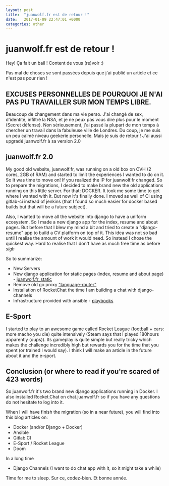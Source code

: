 ```yaml
---
layout: post
title:  "juanwolf.fr est de retour !"
date:   2017-01-09 22:47:01 +0000
categories: other
---
```


# juanwolf.fr est de retour !

Hey! Ça fait un bail ! Content de vous (re)voir :)

Pas mal de choses se sont passées depuis que j'ai publié un article et ce n'est pas pour rien !

## EXCUSES PERSONNELLES DE POURQUOI JE N'AI PAS PU TRAVAILLER SUR MON TEMPS LIBRE.

Beaucoup de changement dans ma vie perso. J'ai changé de sex, d'identité, infiltré la NSA, et je ne peux pas vous dire plus pour le moment (Secret défense).
Non sérieusement, j'ai passé la plupart de mon temps à chercher un travail dans la fabuleuse ville de Londres.
Du coup,  je me suis un peu calmé niveau geekerie personelle. Mais je suis de retour !
J'ai aussi upgradé juanwolf.fr à sa version 2.0

## juanwolf.fr  2.0

My good old website, juanwolf.fr, was running on a old box on OVH (2 cores, 2GB of RAM) and started to limit the experiences I wanted to do on it. So It was time to move on!
If you realized the IP for juanwolf.fr changed.
So to prepare the migrations, I decided to make brand new the old applications running on this little server. For that: DOCKER. It took me some time to get where I wanted with it.
But now it's finally done. I moved as well of CI using gitlab-ci instead of jenkins (that I found so much easier for docker based builds but that will be a future subject).


Also, I wanted to move all the website into django to have a uniform ecosystem. So I made a new django app for the index, resume and about pages. But before that I blew my mind a bit
and tried to create a "django-resume" app to build a CV platform on top of it. This idea was not so bad until I realise the amount of work it would need. So instead I chose the quickest way.
Hard to realise that I don't have as much free time as before _sigh_

So to summarize:

* New Servers
* New django application for static pages (index, resume and about page) - [juanwolf.fr_static](https://github.com/juanwolf/juanwolf.fr_static)
* Remove old go proxy ["language-router"](https://github.com/juanwolf/language-router)
* Installation of RocketChat the time I am building a chat with django-channels
* Infrastructure provided with ansible - [playbooks](https://github.com/juanwolf/playbooks)

## E-Sport

I started to play to an awesome game called Rocket League (football + cars: more macho you die) quite intensively (Steam says that I played 180hours apparently (oups)).
Its gameplay is quite simple but really tricky which makes the challenge incredibly high but rewards you for the time that you spent (or trained I would say).
I think I will make an article in the future about it and the e-sport.

## Conclusion (or where to read if you're scared of 423 words)

So juanwolf.fr it's two brand new django applications running in Docker.
I also installed Rocket.Chat on chat.juanwolf.fr so if you have any questions do not hesitate to log into it.

When I will have finish the migration (so in a near future), you will find into this blog articles on:

* Docker (and/or Django + Docker)
* Ansible
* Gitlab CI
* E-Sport / Rocket League
* Doom

In a long time

* Django Channels (I want to do chat app with it, so it might take a while)


Time for me to sleep. Sur ce, codez-bien. Et bonne année.
